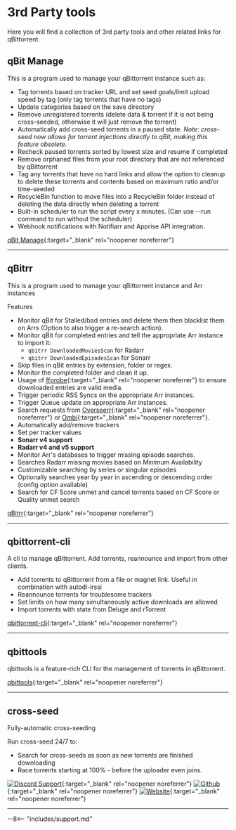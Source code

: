 # 3rd Party tools

Here you will find a collection of 3rd party tools and other related links for qBittorrent.

## qBit Manage

This is a program used to manage your qBittorrent instance such as:

- Tag torrents based on tracker URL and set seed goals/limit upload speed by tag (only tag torrents that have no tags)
- Update categories based on the save directory
- Remove unregistered torrents (delete data & torrent if it is not being cross-seeded, otherwise it will just remove the torrent)
- Automatically add cross-seed torrents in a paused state. _Note: cross-seed now allows for torrent injections directly to qBit, making this feature obsolete._
- Recheck paused torrents sorted by lowest size and resume if completed
- Remove orphaned files from your root directory that are not referenced by qBittorrent
- Tag any torrents that have no hard links and allow the option to cleanup to delete these torrents and contents based on maximum ratio and/or time-seeded
- RecycleBin function to move files into a RecycleBin folder instead of deleting the data directly when deleting a torrent
- Built-in scheduler to run the script every x minutes. (Can use --run command to run without the scheduler)
- Webhook notifications with Notifiarr and Apprise API integration.

[qBit Manage](https://github.com/StuffAnThings/qbit_manage){:target="\_blank" rel="noopener noreferrer"}

---

## qBitrr

This is a program used to manage your qBittorrent instance and Arr instances

Features

- Monitor qBit for Stalled/bad entries and delete them then blacklist them on Arrs (Option to also trigger a re-search action).
- Monitor qBit for completed entries and tell the appropriate Arr instance to import it:
    - `qbitrr DownloadedMoviesScan` for Radarr
    - `qbitrr DownloadedEpisodesScan` for Sonarr
- Skip files in qBit entries by extension, folder or regex.
- Monitor the completed folder and clean it up.
- Usage of [ffprobe](https://github.com/FFmpeg/FFmpeg){:target="\_blank" rel="noopener noreferrer"} to ensure downloaded entries are valid media.
- Trigger periodic RSS Syncs on the appropriate Arr instances.
- Trigger Queue update on appropriate Arr instances.
- Search requests from [Overseerr](https://github.com/sct/overseerr){:target="\_blank" rel="noopener noreferrer"} or [Ombi](https://github.com/Ombi-app/Ombi){:target="\_blank" rel="noopener noreferrer"}.
- Automatically add/remove trackers
- Set per tracker values
- **Sonarr v4 support**
- **Radarr v4 and v5 support**
- Monitor Arr's databases to trigger missing episode searches.
- Searches Radarr missing movies based on Minimum Availability
- Customizable searching by series or singular episodes
- Optionally searches year by year in ascending or descending order (config option available)
- Search for CF Score unmet and cancel torrents based on CF Score or Quality unmet search

[qBitrr](https://github.com/Feramance/qBitrr){:target="\_blank" rel="noopener noreferrer"}

---

## qbittorrent-cli

A cli to manage qBittorrent. Add torrents, reannounce and import from other clients.

- Add torrents to qBittorrent from a file or magnet link. Useful in combination with autodl-irssi
- Reannounce torrents for troublesome trackers
- Set limits on how many simultaneously active downloads are allowed
- Import torrents with state from Deluge and rTorrent

[qbittorrent-cli](https://github.com/ludviglundgren/qbittorrent-cli){:target="\_blank" rel="noopener noreferrer"}

---

## qbittools

qbittools is a feature-rich CLI for the management of torrents in qBittorrent.

[qbittools](https://gitlab.com/AlexKM/qbittools){:target="\_blank" rel="noopener noreferrer"}

---

## cross-seed

Fully-automatic cross-seeding

Run cross-seed 24/7 to:

- Search for cross-seeds as soon as new torrents are finished downloading
- Race torrents starting at 100% - before the uploader even joins.

[![Discord Support](https://img.shields.io/discord/880949701845872672?style=flat-square&color=4051B5&logo=discord)](https://discord.gg/jpbUFzS5Wb){:target="\_blank" rel="noopener noreferrer"}
[![Github](https://img.shields.io/github/v/release/mmgoodnow/cross-seed?color=4051B5&display_name=tag&label=Version&logo=github)](https://github.com/mmgoodnow/cross-seed){:target="\_blank" rel="noopener noreferrer"}
[![Website](https://img.shields.io/website?label=Website&url=https%3A%2F%2Fwww.cross-seed.org%2F)](https://www.cross-seed.org/){:target="\_blank" rel="noopener noreferrer"}

---

--8<-- "includes/support.md"
